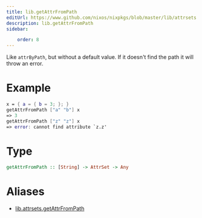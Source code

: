 ```yaml
---
title: lib.getAttrFromPath
editUrl: https://www.github.com/nixos/nixpkgs/blob/master/lib/attrsets.nix#L133C5
description: lib.getAttrFromPath
sidebar:

    order: 8
---
```


Like `attrByPath`, but without a default value. If it doesn't find the
path it will throw an error.

# Example

```nix
x = { a = { b = 3; }; }
getAttrFromPath ["a" "b"] x
=> 3
getAttrFromPath ["z" "z"] x
=> error: cannot find attribute `z.z'
```

# Type

```haskell
getAttrFromPath :: [String] -> AttrSet -> Any
```


# Aliases

- [lib.attrsets.getAttrFromPath](/reference/libattrsets.getAttrFromPath)



